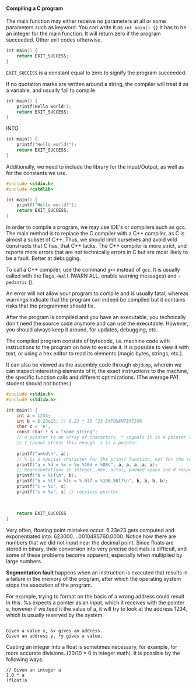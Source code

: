 
#### Compiling a C program

The main function may either receive no parameters at all or some parameters such as keyword. You can write it as `int main() {}` It has to be an integer for the main function. It will return zero if the program succeeded. Other exit codes otherwise.
```c
int main() {
	return EXIT_SUCCESS;
}
```
`EXIT_SUCCESS` is a constant equal to zero to signify the program succeeded.

If no quotation marks are written around a string, the compiler will treat it as a variable, and usually fail to compile
```c
int main() {
	printf(Hello world!);
	return EXIT_SUCCESS;
}
```
INTO
```c
int main() {
	printf("Hello world!");
	return EXIT_SUCCESS;
}
```


Additionally, we need to include the library for the input/Output, as well as for the constants we use.
```c
#include <stdio.h>
#include <cstdlib>

int main() {
	printf("Hello world!");
	return EXIT_SUCCESS;
}
```

In order to compile a program, we may use IDE's or compilers such as gcc. The main method is to replace the C compiler with a C++ compiler, as C is almost a subset of C++. Thus, we should limit ourselves and avoid wild constructs that C has, that C++ lacks. The C++ compiler is more strict, and reports more errors that are not technically errors in C but are most likely to be a fault. Better at debugging.

To call a C++ compiler, use the command `g++` instead of `gcc`. It is usually called with the flags `-Wall` (WARN ALL, enable warning messages) and `-pedantic` (). 

An error will not allow your program to compile and is usually fatal, whereas warnings indicate that the program can indeed be compiled but it contains risks that the programmer should fix.

After the program is compiled and you have an executable, you technically don't need the source code anymore and can use the executable. However, you should always keep it around, for updates, debugging, etc.

The compiled program consists of bytecode, i.e. machine code with instructions to the program on how to execute it. It is possible to view it with text, or using a hex editor to read its elements (magic bytes, strings, etc.).

It can also be viewed as the assembly code through `objdump`, wherein we can inspect interesting elements of it; the exact instructions to the machine, the specific function calls and different optimizations. (The average PA1 student should not bother.)

```c
#include <stdio.h>
#include <stdlib.h>

int main() {
	int a = 1234;
	int b = 6.23e23; // 6.23 * 10 ^23 EXPONENTIATION
	char c = 'e';
	const char * s = "some string"; 
	// a pointer to an array of characters. * signals it is a pointer already!
	// I cannot stress this enough. s is a pointer.
	
	printf("a=%d\n", a);
	// % is a special character for the printf function, not for the compiler.
	printf("a = %d = %x = %o %10d = %08d", a, a, a, a, a);
	// Representations in integer, hex, octal, padded space and 0 respectively.
	printf("b = %lf\n", b);
	printf("b = %lf = %le = %.0lf = %100.50lf\n", b, b, b, b);
	printf("c = %c", c)
	printf("s = %s", s) // receives pointer
	
	
	
	return EXIT_SUCCESS
}
```

Very often, floating point mistakes occur. 6.23e23 gets computed and exponentiated into: 623000....0010485760.0000. Notice how there are numbers that we did not input near the decimal point. Since floats are stored in binary, their conversion into very precise decimals is difficult, and some of these problems become apparent, especially when multiplied by large numbers.

**Segmentation fault** happens when an instruction is executed that results in a failure in the memory of the program, after which the operating system stops the execution of the program.

For example, trying to format on the basis of a wrong address could result in this.
%s expects a pointer as an input, which it receives with the pointer s, however if we feed it the value of a, it will try to look at the address 1234, which is usually reserved by the system.

```

Given a value x, &x gives an address.
Given an address y, *y gives a value.
```

Casting an integer into a float is sometimes necessary, for example, for more accurate divisions. (20/10 = 0 in integer math). It is possible by the following ways:
```
// Given an integer a
1.0 * a
(float)a
```
